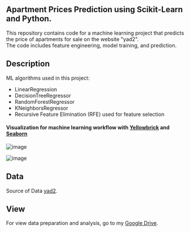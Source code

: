 ## Apartment Prices Prediction using Scikit-Learn and Python.

This repository contains code for a machine learning project that predicts the price of apartments for sale on the website "yad2".  
The code includes feature engineering, model training, and prediction. 

## Description
ML algorithms used in this project:
-  LinearRegression
-  DecisionTreeRegressor
-  RandomForestRegressor
-  KNeighborsRegressor
-  Recursive Feature Elimination (RFE) used for feature selection

#### Visualization for machine learning workflow with [Yellowbrick](https://www.scikit-yb.org/en/latest/quickstart.html) and [Seaborn](https://seaborn.pydata.org/)

![image](https://github.com/user-attachments/assets/b3c0a308-9ad5-4a92-a45b-43838aab3c8e)


![image](https://github.com/user-attachments/assets/29c500ba-a798-4082-85d5-a153eb695276)


## Data
Source of Data [yad2](https://www.yad2.co.il/realestate/forsale).

## View 

For view data preparation and analysis, go to my [Google Drive](https://drive.google.com/drive/folders/10yXXUNWLxDJ_EJGQZr8jHVhlsDycek6o?usp=sharing).


